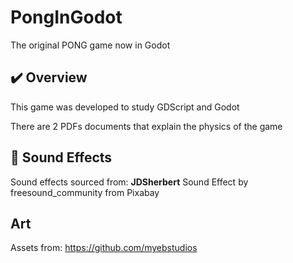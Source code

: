 # PongInGodot
 
The original PONG game now in Godot

## ✔️ Overview   

This game was developed to study GDScript and Godot

There are 2 PDFs documents that explain the physics of the game


## 🎵 Sound Effects  
Sound effects sourced from: **JDSherbert**
Sound Effect by freesound_community from Pixabay

## Art 
Assets from: https://github.com/myebstudios